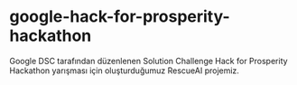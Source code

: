 # google-hack-for-prosperity-hackathon
Google DSC tarafından düzenlenen Solution Challenge Hack for Prosperity Hackathon yarışması için oluşturduğumuz RescueAI projemiz. 
